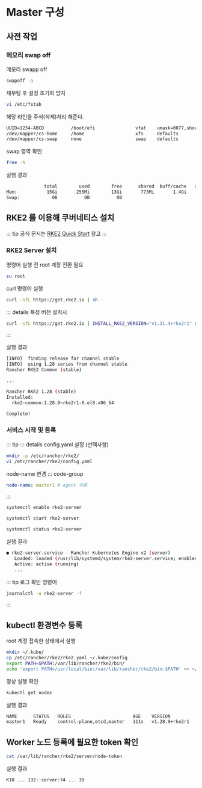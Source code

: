 # Master 구성
## 사전 작업
### 메모리 swap off
메모리 swapp off
```bash
swapoff -a
```

재부팅 후 설정 초기화 방지
```bash
vi /etc/fstab
```

해당 라인을 주석(삭제)처리 해준다.
```txt
UUID=1234-ABCD          /boot/efi               vfat    umask=0077,shortname=winnt 0 2
/dev/mapper/cs-home     /home                   xfs     defaults        0 0
/dev/mapper/cs-swap     none                    swap    defaults        0 0 // [!code --]
```

swap 영역 확인
```bash
free -h
```

실행 결과
```bash
              total        used        free      shared  buff/cache   available
Mem:           15Gi       255Mi        13Gi       773Mi       1.4Gi        13Gi
Swap:            0B          0B          0B
```

## RKE2 를 이용해 쿠버네티스 설치

::: tip
공식 문서는 [RKE2 Quick Start](https://docs.rke2.io/install/quickstart) 참고
:::

### RKE2 Server 설치
명령어 실행 전 root 계정 전환 필요
```bash
su root
```

curl 명령어 실행
```bash
curl -sfL https://get.rke2.io | sh -
```

::: details 특정 버전 설치시
``` bash
curl -sfL https://get.rke2.io | INSTALL_RKE2_VERSION="v1.31.4+rke2r1" sh -
```
:::

실행 결과
```bash
[INFO]  finding release for channel stable
[INFO]  using 1.28 series from channel stable
Rancher RKE2 Common (stable)                                                                                                                                            5.0 kB/s | 2.9 kB     00:00    

...

Rancher RKE2 1.28 (stable)      
Installed:
  rke2-common-1.28.9~rke2r1-0.el8.x86_64                               rke2-selinux-0.18-1.el8.noarch                               rke2-server-1.28.9~rke2r1-0.el8.x86_64                              

Complete!
```

### 서비스 시작 및 등록
::: tip
::: details config.yaml 설정 (선택사항)
```bash
mkdir -p /etc/rancher/rke2/
vi /etc/rancher/rke2/config.yaml
```

node-name 변경
::: code-group
```yaml [config.yaml]
node-name: master1 # agent 이름
```
:::

```bash
systemctl enable rke2-server
```
```bash
systemctl start rke2-server
```
```bash
systemctl status rke2-server
```

실행 결과
```bash
● rke2-server.service - Rancher Kubernetes Engine v2 (server)
   Loaded: loaded (/usr/lib/systemd/system/rke2-server.service; enabled; vendor preset: disabled)
   Active: active (running)
   ...
```

::: tip
로그 확인 명령어
```bash
journalctl -u rke2-server -f
```
:::

## kubectl 환경변수 등록
root 계정 접속한 상태에서 실행
```bash
mkdir ~/.kube/
cp /etc/rancher/rke2/rke2.yaml ~/.kube/config
export PATH=$PATH:/var/lib/rancher/rke2/bin/
echo 'export PATH=/usr/local/bin:/var/lib/rancher/rke2/bin:$PATH' >> ~/.bashrc
```

정상 실행 확인
```bash
kubectl get nodes
```

실행 결과
```bash
NAME      STATUS   ROLES                       AGE    VERSION
master1   Ready    control-plane,etcd,master   111s   v1.28.9+rke2r1
```

## Worker 노드 등록에 필요한 token 확인
```bash 
cat /var/lib/rancher/rke2/server/node-token
```

실행 결과
```bash 
K10 ... 132::server:74 ... 39
```
